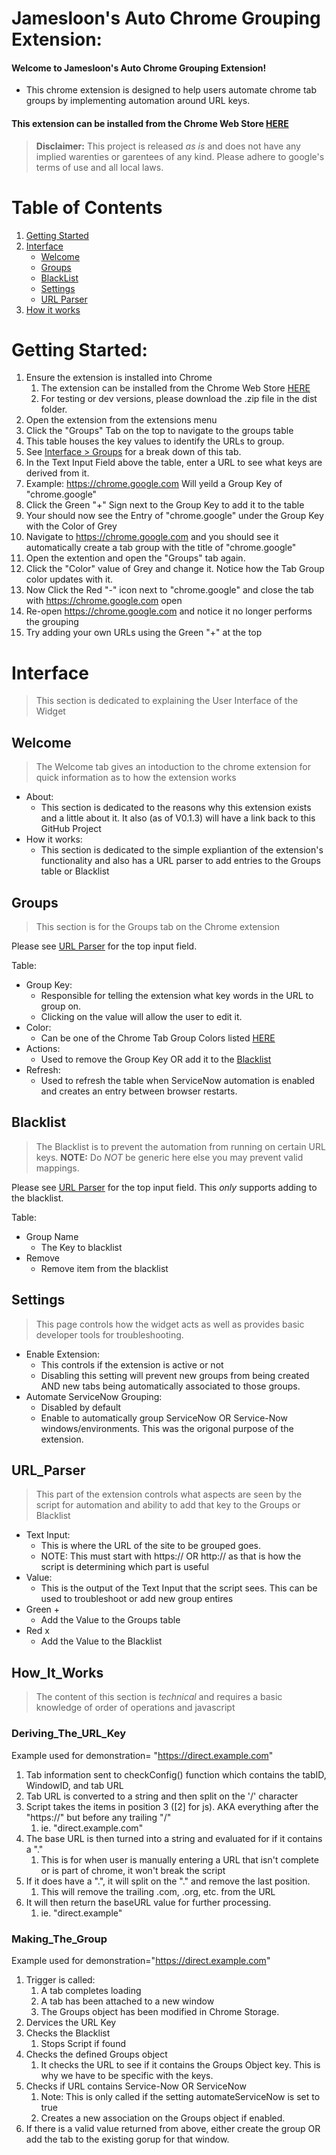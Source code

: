 # Jamesloon's Auto Chrome Grouping Extension:
#### Welcome to Jamesloon's Auto Chrome Grouping Extension!
* This chrome extension is designed to help users automate chrome tab groups by implementing automation around URL keys.
#### This extension can be installed from the Chrome Web Store [HERE](https://chrome.google.com/webstore/detail/jamesloons-chrome-auto-ta/igklemkgobkjnlopmjjofelnediibmbh)
> **Disclaimer:** This project is released *as is* and does not have any implied warenties or garentees of any kind. Please adhere to google's terms of use and all local laws.

# Table of Contents
1. [Getting Started](#getting-started)
2. [Interface](#interface)
    - [Welcome](#welcome)
    - [Groups](#groups)
    - [BlackList](#blacklist)
    - [Settings](#settings)
    - [URL Parser](#url_parser)
3. [How it works](#how_it_works)

# Getting Started:
1. Ensure the extension is installed into Chrome
   1. The extension can be installed from the Chrome Web Store [HERE](https://chrome.google.com/webstore/detail/jamesloons-chrome-auto-ta/igklemkgobkjnlopmjjofelnediibmbh)
   2. For testing or dev versions, please download the .zip file in the dist folder.
1. Open the extension from the extensions menu
2. Click the "Groups" Tab on the top to navigate to the groups table
  1. This table houses the key values to identify the URLs to group.
  2. See [Interface > Groups](#groups) for a break down of this tab.
1. In the Text Input Field above the table, enter a URL to see what keys are derived from it.
  1. Example: https://chrome.google.com Will yeild a Group Key of "chrome.google"
1. Click the Green "+" Sign next to the Group Key to add it to the table
2. Your should now see the Entry of "chrome.google" under the Group Key with the Color of Grey
3. Navigate to https://chrome.google.com and you should see it automatically create a tab group with the title of "chrome.google"
4. Open the extention and open the "Groups" tab again.
5. Click the "Color" value of Grey and change it. Notice how the Tab Group color updates with it.
6. Now Click the Red "-" icon next to "chrome.google" and close the tab with https://chrome.google.com open
7. Re-open https://chrome.google.com and notice it no longer performs the grouping
8. Try adding your own URLs using the Green "+" at the top

# Interface
> This section is dedicated to explaining the User Interface of the Widget

## Welcome
> The Welcome tab gives an intoduction to the chrome extension for quick information as to how the extension works
* About:
  * This section is dedicated to the reasons why this extension exists and a little about it. It also (as of V0.1.3) will have a link back to this GitHub Project
* How it works:
  * This section is dedicated to the simple expliantion of the extension's functionality and also has a URL parser to add entries to the Groups table or Blacklist

## Groups
> This section is for the Groups tab on the Chrome extension

Please see [URL Parser](#url_parser) for the top input field.

Table:
* Group Key: 
  * Responsible for telling the extension what key words in the URL to group on. 
  * Clicking on the value will allow the user to edit it.
* Color: 
  * Can be one of the Chrome Tab Group Colors listed [HERE](https://developer.chrome.com/docs/extensions/reference/tabGroups/#type-Color)
* Actions: 
  * Used to remove the Group Key OR add it to the [Blacklist](#blacklist)
* Refresh: 
  * Used to refresh the table when ServiceNow automation is enabled and creates an entry between browser restarts.
## Blacklist
> The Blacklist is to prevent the automation from running on certain URL keys. **NOTE:** Do *NOT* be generic here else you may prevent valid mappings.

Please see [URL Parser](#url_parser) for the top input field. This *only* supports adding to the blacklist.

Table:
* Group Name
  * The Key to blacklist
* Remove
  * Remove item from the blacklist

## Settings
> This page controls how the widget acts as well as provides basic developer tools for troubleshooting.
* Enable Extension:
  * This controls if the extension is active or not
  * Disabling this setting will prevent new groups from being created AND new tabs being automatically associated to those groups.
* Automate ServiceNow Grouping:
  * Disabled by default
  * Enable to automatically group ServiceNow OR Service-Now windows/environments. This was the origonal purpose of the extension.

## URL_Parser
> This part of the extension controls what aspects are seen by the script for automation and ability to add that key to the Groups or Blacklist
* Text Input:
  * This is where the URL of the site to be grouped goes.
  * NOTE: This must start with https:// OR http:// as that is how the script is determining which part is useful
* Value:
  * This is the output of the Text Input that the script sees. This can be used to troubleshoot or add new group entires
* Green +
  * Add the Value to the Groups table
* Red x
  * Add the Value to the Blacklist

## How_It_Works
> The content of this section is *technical* and requires a basic knowledge of order of operations and javascript

### Deriving_The_URL_Key
Example used for demonstration= "https://direct.example.com"
1. Tab information sent to checkConfig() function which contains the tabID, WindowID, and tab URL
2. Tab URL is converted to a string and then split on the '/' character
3. Script takes the items in position 3 (\[2\] for js). AKA everything after the "https://" but before any trailing "/"
    1. ie. "direct.example.com"
1. The base URL is then turned into a string and evaluated for if it contains a "."
    1. This is for when user is manually entering a URL that isn't complete or is part of chrome, it won't break the script
1. If it does have a ".", it will split on the "." and remove the last position.
    1. This will remove the trailing .com, .org, etc. from the URL
3. It will then return the baseURL value for further processing.
    1. ie. "direct.example"

### Making_The_Group
Example used for demonstration="https://direct.example.com"
1. Trigger is called:
    1. A tab completes loading
    2. A tab has been attached to a new window
    3. The Groups object has been modified in Chrome Storage.
3. Dervices the URL Key
4. Checks the Blacklist
    1. Stops Script if found
5. Checks the defined Groups object
    1. It checks the URL to see if it contains the Groups Object key. This is why we have to be specific with the keys.
7. Checks if URL contains Service-Now OR ServiceNow
    1. Note: This is only called if the setting automateServiceNow is set to true
    2. Creates a new association on the Groups object if enabled.
7. If there is a valid value returned from above, either create the group OR add the tab to the existing gorup for that window.
